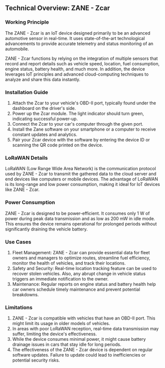 ## Technical Overview: ZANE - Zcar 

### Working Principle

The ZANE - Zcar is an IoT device designed primarily to be an advanced automotive sensor in real-time. It uses state-of-the-art technological advancements to provide accurate telemetry and status monitoring of an automobile.

ZANE - Zcar functions by relying on the integration of multiple sensors that record and report details such as vehicle speed, location, fuel consumption, engine status, battery health, and much more. In addition, the device leverages IoT principles and advanced cloud-computing techniques to analyze and share this data instantly.

### Installation Guide

1. Attach the Zcar to your vehicle's OBD-II port, typically found under the dashboard on the driver's side.
2. Power up the Zcar module. The light indicator should turn green, indicating successful power-up.
3. Connect the Zcar to your car's computer through the given port.
4. Install the Zane software on your smartphone or a computer to receive constant updates and analytics.
5. Pair your Zcar device with the software by entering the device ID or scanning the QR code printed on the device.

### LoRaWAN Details

LoRaWAN (Low Range Wide Area Network) is the communication protocol used by ZANE - Zcar to transmit the gathered data to the cloud server and end devices like computers or mobile devices. The advantage of LoRaWAN is its long-range and low power consumption, making it ideal for IoT devices like ZANE - Zcar.

### Power Consumption

ZANE - Zcar is designed to be power-efficient. It consumes only 1 W of power during peak data transmission and as low as 200 mW in idle mode. This ensures the device remains operational for prolonged periods without significantly draining the vehicle battery.

### Use Cases

1. Fleet Management: ZANE - Zcar can provide essential data for fleet owners and managers to optimize routes, streamline fuel efficiency, monitor the health of vehicles, and track their locations.
2. Safety and Security: Real-time location tracking feature can be used to recover stolen vehicles. Also, any abrupt change in vehicle status triggers an immediate notification to the owner.
3. Maintenance: Regular reports on engine status and battery health help car owners schedule timely maintenance and prevent potential breakdowns.

### Limitations

1. ZANE - Zcar is compatible with vehicles that have an OBD-II port. This might limit its usage in older models of vehicles.
2. In areas with poor LoRaWAN reception, real-time data transmission may suffer, limiting the device's effectiveness.
3. While the device consumes minimal power, it might cause battery drainage issues in cars that stay idle for long periods.
4. The effectiveness of the ZANE - Zcar device is dependent on regular software updates. Failure to update could lead to inefficiencies or potential security risks.